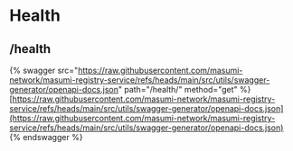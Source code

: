 # Health

## /health

{% swagger src="https://raw.githubusercontent.com/masumi-network/masumi-registry-service/refs/heads/main/src/utils/swagger-generator/openapi-docs.json" path="/health/" method="get" %}
[https://raw.githubusercontent.com/masumi-network/masumi-registry-service/refs/heads/main/src/utils/swagger-generator/openapi-docs.json](https://raw.githubusercontent.com/masumi-network/masumi-registry-service/refs/heads/main/src/utils/swagger-generator/openapi-docs.json)
{% endswagger %}

